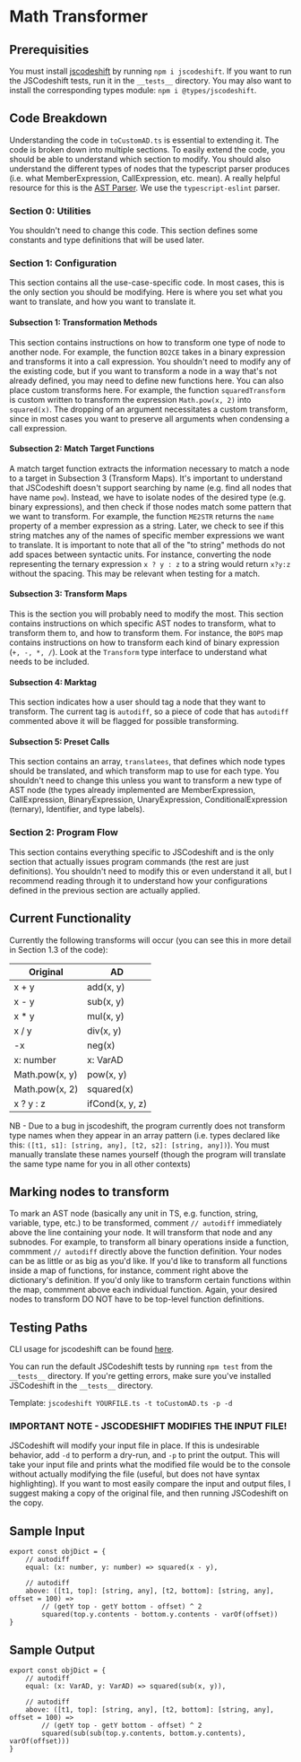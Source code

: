 # Math Transformer

## Prerequisities

You must install [jscodeshift](https://www.npmjs.com/package/jscodeshift) by running `npm i jscodeshift`. If you want to run the JSCodeshift tests, run it in the `__tests__` directory. You may also want to install the corresponding types module: `npm i @types/jscodeshift`.

## Code Breakdown

Understanding the code in `toCustomAD.ts` is essential to extending it. The code is broken down into multiple sections. To easily extend the code, you should be able to understand which section to modify. You should also understand the different types of nodes that the typescript parser produces (i.e. what MemberExpression, CallExpression, etc. mean). A really helpful resource for this is the [AST Parser](https://astexplorer.net). We use the `typescript-eslint` parser.

### Section 0: Utilities

You shouldn't need to change this code. This section defines some constants and type definitions that will be used later.

### Section 1: Configuration

This section contains all the use-case-specific code. In most cases, this is the only section you should be modifying. Here is where you set what you want to translate, and how you want to translate it.

#### Subsection 1: Transformation Methods

This section contains instructions on how to transform one type of node to another node. For example, the function `BO2CE` takes in a binary expression and transforms it into a call expression. You shouldn't need to modify any of the existing code, but if you want to transform a node in a way that's not already defined, you may need to define new functions here. You can also place custom transforms here. For example, the function `squaredTransform` is custom written to transform the expression `Math.pow(x, 2)` into `squared(x)`. The dropping of an argument necessitates a custom transform, since in most cases you want to preserve all arguments when condensing a call expression.

#### Subsection 2: Match Target Functions

A match target function extracts the information necessary to match a node to a target in Subsection 3 (Transform Maps). It's important to understand that JSCodeshift doesn't support searching by name (e.g. find all nodes that have name `pow`). Instead, we have to isolate nodes of the desired type (e.g. binary expressions), and then check if those nodes match some pattern that we want to transform. For example, the function `ME2STR` returns the `name` property of a member expression as a string. Later, we check to see if this string matches any of the names of specific member expressions we want to translate. It is important to note that all of the "to string" methods do not add spaces between syntactic units. For instance, converting the node representing the ternary expression `x ? y : z` to a string would return `x?y:z` without the spacing. This may be relevant when testing for a match.

#### Subsection 3: Transform Maps

This is the section you will probably need to modify the most. This section contains instructions on which specific AST nodes to transform, what to transform them to, and how to transform them. For instance, the `BOPS` map contains instructions on how to transform each kind of binary expression (`+, -, *, /`). Look at the `Transform` type interface to understand what needs to be included.

#### Subsection 4: Marktag

This section indicates how a user should tag a node that they want to transform. The current tag is `autodiff`, so a piece of code that has `autodiff` commented above it will be flagged for possible transforming.

#### Subsection 5: Preset Calls

This section contains an array, `translatees`, that defines which node types should be translated, and which transform map to use for each type. You shouldn't need to change this unless you want to transform a new type of AST node (the types already implemented are MemberExpression, CallExpression, BinaryExpression, UnaryExpression, ConditionalExpression (ternary), Identifier, and type labels).

### Section 2: Program Flow

This section contains everything specific to JSCodeshift and is the only section that actually issues program commands (the rest are just definitions). You shouldn't need to modify this or even understand it all, but I recommend reading through it to understand how your configurations defined in the previous section are actually applied.

## Current Functionality

Currently the following transforms will occur (you can see this in more detail in Section 1.3 of the code):

| Original       | AD              |
| -------------- | --------------- |
| x + y          | add(x, y)       |
| x - y          | sub(x, y)       |
| x \* y         | mul(x, y)       |
| x / y          | div(x, y)       |
| -x             | neg(x)          |
| x: number      | x: VarAD        |
| Math.pow(x, y) | pow(x, y)       |
| Math.pow(x, 2) | squared(x)      |
| x ? y : z      | ifCond(x, y, z) |

NB - Due to a bug in jscodeshift, the program currently does not transform type names when they appear in an array pattern (i.e. types declared like this: `([t1, s1]: [string, any], [t2, s2]: [string, any])`). You must manually translate these names yourself (though the program will translate the same type name for you in all other contexts)

## Marking nodes to transform

To mark an AST node (basically any unit in TS, e.g. function, string, variable, type, etc.) to be transformed, comment `// autodiff` immediately above the line containing your node. It will transform that node and any subnodes. For example, to transform all binary operations inside a function, commment `// autodiff` directly above the function definition. Your nodes can be as little or as big as you'd like. If you'd like to transform all functions inside a map of functions, for instance, comment right above the dictionary's definition. If you'd only like to transform certain functions within the map, commment above each individual function. Again, your desired nodes to transform DO NOT have to be top-level function definitions.

## Testing Paths

CLI usage for jscodeshift can be found [here](https://github.com/facebook/jscodeshift).

You can run the default JSCodeshift tests by running `npm test` from the `__tests__` directory. If you're getting errors, make sure you've installed JSCodeshift in the `__tests__` directory.

Template: `jscodeshift YOURFILE.ts -t toCustomAD.ts -p -d`

### IMPORTANT NOTE - JSCODESHIFT MODIFIES THE INPUT FILE!

JSCodeshift will modify your input file in place. If this is undesirable behavior, add `-d` to perform a dry-run, and `-p` to print the output. This will take your input file and prints what the modified file would be to the console without actually modifying the file (useful, but does not have syntax highlighting). If you want to most easily compare the input and output files, I suggest making a copy of the original file, and then running JSCodeshift on the copy.

## Sample Input

    export const objDict = {
        // autodiff
        equal: (x: number, y: number) => squared(x - y),

        // autodiff
        above: ([t1, top]: [string, any], [t2, bottom]: [string, any], offset = 100) =>
            // (getY top - getY bottom - offset) ^ 2
            squared(top.y.contents - bottom.y.contents - varOf(offset))
    }

## Sample Output

    export const objDict = {
        // autodiff
        equal: (x: VarAD, y: VarAD) => squared(sub(x, y)),

        // autodiff
        above: ([t1, top]: [string, any], [t2, bottom]: [string, any], offset = 100) =>
            // (getY top - getY bottom - offset) ^ 2
            squared(sub(sub(top.y.contents, bottom.y.contents), varOf(offset)))
    }
